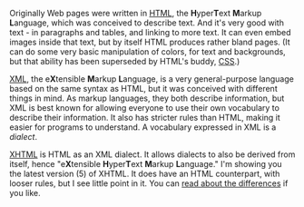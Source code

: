 ﻿Originally Web pages were written in [HTML](http://en.wikipedia.org/wiki/HTML), the **H**yper&#8203;**T**ext **M**arkup **L**anguage, which was conceived to describe text. And it's very good with text - in paragraphs and tables, and linking to more text. It can even embed images inside that text, but by itself HTML produces rather bland pages. (It can do some very basic manipulation of colors, for text and backgrounds, but that ability has been superseded by HTML's buddy, [CSS](css.md).)

[XML](http://en.wikipedia.org/wiki/XML), the e**X**tensible **M**arkup **L**anguage, is a very general-purpose language based on the same syntax as HTML, but it was conceived with different things in mind. As markup languages, they both describe information, but XML is best known for allowing everyone to use their own vocabulary to describe their information. It also has stricter rules than HTML, making it easier for programs to understand. A vocabulary expressed in XML is a *dialect*.

[XHTML](http://en.wikipedia.org/wiki/XHTML) is HTML as an XML dialect. It allows dialects to also be derived from itself, hence "e**X**tensible **H**yper**T**ext **M**arkup **L**anguage." I'm showing you the latest version (5) of XHTML. It does have an HTML counterpart, with looser rules, but I see little point in it. You can [read about the differences](http://wiki.whatwg.org/wiki/HTML_vs._XHTML) if you like.